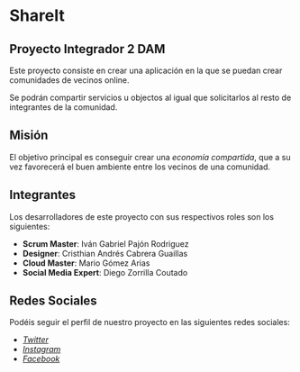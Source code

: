 # ShareIt
## Proyecto Integrador 2 DAM
Este proyecto consiste en crear una aplicación en la que se puedan crear comunidades de vecinos online.

Se podrán compartir servicios u objectos al igual que solicitarlos al resto de integrantes de la comunidad.

## Misión
El objetivo principal es conseguir crear una *economía compartida*, que a su vez favorecerá el buen ambiente entre los vecinos de una comunidad.

## Integrantes
Los desarrolladores de este proyecto con sus respectivos roles son los siguientes:

* **Scrum Master**: Iván Gabriel Pajón Rodriguez
* **Designer**: Cristhian Andrés Cabrera Guaillas
* **Cloud Master**: Mario Gómez Arias
* **Social Media Expert**: Diego Zorrilla Coutado

## Redes Sociales
Podéis seguir el perfil de nuestro proyecto en las siguientes redes sociales:
* [*Twitter*](https://twitter.com/shareitdam)
* [*Instagram*](https://www.instagram.com/shareitdam/)
* [*Facebook*](https://www.facebook.com/shareit.dam.3)
